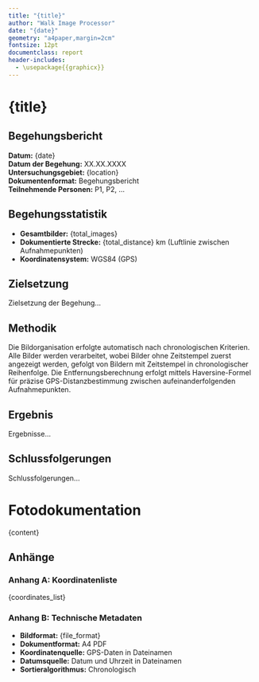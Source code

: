 ```yaml
---
title: "{title}"
author: "Walk Image Processor"
date: "{date}"
geometry: "a4paper,margin=2cm"
fontsize: 12pt
documentclass: report
header-includes:
  - \usepackage{{graphicx}}
---
```


# {title}

## Begehungsbericht

**Datum:** {date}  
**Datum der Begehung:** XX.XX.XXXX  
**Untersuchungsgebiet:** {location}  
**Dokumentenformat:** Begehungsbericht  
**Teilnehmende Personen:** P1, P2, ...  

## Begehungsstatistik

- **Gesamtbilder:** {total_images}
- **Dokumentierte Strecke:** {total_distance} km (Luftlinie zwischen Aufnahmepunkten)
- **Koordinatensystem:** WGS84 (GPS)

## Zielsetzung

Zielsetzung der Begehung...

## Methodik

Die Bildorganisation erfolgte automatisch nach chronologischen Kriterien. Alle Bilder werden verarbeitet, wobei Bilder ohne Zeitstempel zuerst angezeigt werden, gefolgt von Bildern mit Zeitstempel in chronologischer Reihenfolge. Die Entfernungsberechnung erfolgt mittels Haversine-Formel für präzise GPS-Distanzbestimmung zwischen aufeinanderfolgenden Aufnahmepunkten.

## Ergebnis

Ergebnisse...

## Schlussfolgerungen

Schlussfolgerungen...

# Fotodokumentation

{content}

## Anhänge

### Anhang A: Koordinatenliste

{coordinates_list}

### Anhang B: Technische Metadaten

- **Bildformat:** {file_format}
- **Dokumentformat:** A4 PDF
- **Koordinatenquelle:** GPS-Daten in Dateinamen  
- **Datumsquelle:** Datum und Uhrzeit in Dateinamen  
- **Sortieralgorithmus:** Chronologisch
